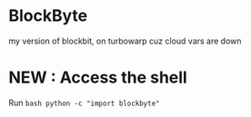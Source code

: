 # BlockByte
my version of blockbit, on turbowarp cuz cloud vars are down
# NEW : Access the shell
Run `bash python -c "import blockbyte"`
